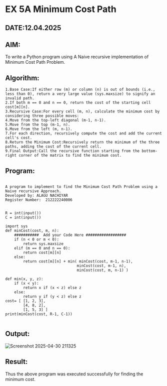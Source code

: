 # EX 5A Minimum Cost Path
## DATE:12.04.2025
## AIM:
To write a Python program using A Naive recursive implementation of Minimum Cost Path Problem.

## Algorithm:
```
1.Base Case:If either row (m) or column (n) is out of bounds (i.e., less than 0), return a very large value (sys.maxsize) to signify an invalid path.
2.If both m == 0 and n == 0, return the cost of the starting cell cost[m][n].
3.Recursive Case:For every cell (m, n), calculate the minimum cost by considering three possible moves:
4.Move from the top-left diagonal (m-1, n-1).
5.Move from the top (m-1, n).
6.Move from the left (m, n-1).
7.For each direction, recursively compute the cost and add the current cell's cost.
8.Return the Minimum Cost:Recursively return the minimum of the three paths, adding the cost of the current cell.
9.Final Output:Call the recursive function starting from the bottom-right corner of the matrix to find the minimum cost.
```
## Program:
```

A program to implement to find the Minimum Cost Path Problem using a  Naive recursive Approach.
Developed by: ALAGU NACHIYAR
Register Number:  212222240006


R = int(input())
C = int(input())

import sys
def minCost(cost, m, n):
    ###########  Add your Code Here ##################
    if (n < 0 or m < 0):
        return sys.maxsize
    elif (m == 0 and n == 0):
        return cost[m][n]
    else:
        return cost[m][n] + min( minCost(cost, m-1, n-1),
                                minCost(cost, m-1, n),
                                minCost(cost, m, n-1) )
                                
def min(x, y, z):
    if (x < y):
        return x if (x < z) else z
    else:
        return y if (y < z) else z
cost= [ [1, 2, 3],
        [4, 8, 2],
        [1, 5, 3] ]
print(minCost(cost, R-1, C-1))


```

## Output:
![Screenshot 2025-04-30 211325](https://github.com/user-attachments/assets/0211da6d-ee34-4ecd-99a0-37f82c534dc5)

## Result:
Thus the above program was executed successfully for finding the minimum cost.
